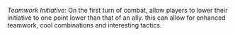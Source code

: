 *Teamwork Initiative:* On the first turn of combat, allow players to lower their initiative to one point lower than that of an ally. this can allow for enhanced teamwork, cool combinations and interesting tactics. 